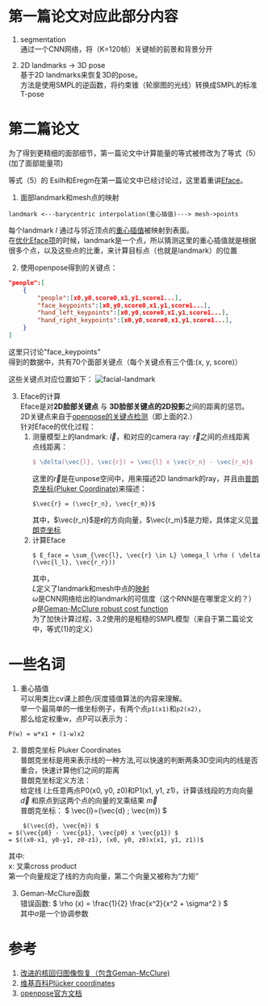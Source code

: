 # 第一篇论文对应此部分内容  

1. segmentation  
通过一个CNN网络，将（K=120帧）关键帧的前景和背景分开

1. 2D landmarks -> 3D pose  
基于2D landmarks来恢复3D的pose。  
方法是使用SMPL的逆函数，将约束锥（轮廓图的光线）转换成SMPL的标准T-pose

# 第二篇论文  
为了得到更精细的面部细节，第一篇论文中计算能量的等式被修改为了等式（5） (加了面部能量项)  

等式（5）的 Esilh和Eregm在第一篇论文中已经讨论过，这里着重讲[Eface](#e-face)。

1. <span id="map">面部landmark和mesh点的映射</span>
```
landmark <---barycentric interpolation(重心插值)---> mesh->points
```
每个landmark *l* 通过与邻近顶点的[重心插值](#gravity)被映射到表面。  
在[优化Eface项](#e-face)的时候，landmark是一个点，所以猜测这里的重心插值就是根据很多个点，以及这些点的比重，来计算目标点（也就是landmark）的位置 

2. <span id="openpose">使用openpose得到的关键点：</span>  
```json
"people":[
    {
        "people":[x0,y0,score0,x1,y1,score1...],
        "face_keypoints":[x0,y0,score0,x1,y1,score1...],
        "hand_left_keypoints":[x0,y0,score0,x1,y1,score1...],
        "hand_right_keypoints":[x0,y0,score0,x1,y1,score1...],
    }
]
```
这里只讨论"face_keypoints"  
得到的数据中，共有70个面部关键点（每个关键点有三个值:(x, y, score)）  

这些关键点对应位置如下：
![facial-landmark](https://raw.githubusercontent.com/CMU-Perceptual-Computing-Lab/openpose/master/doc/media/keypoints_face.png)  

3. <span id="e-face">Eface的计算</span>  
Eface是对**2D脸部关键点** 与 **3D脸部关键点的2D投影**之间的距离的惩罚。  
2D关键点来自于[openpose的关键点检测](#openpose)（即上面的2.）  
针对Eface的优化过程：  
    1. 测量模型上的landmark: $\vec{l}$，和对应的camera ray: $\vec{r}$之间的点线距离  
        点线距离： 
        ```latex
        $ \delta(\vec{l}, \vec{r}) = \vec{l} x \vec{r_n} - \vec{r_m}$
        ``` 
        这里的$\vec{r}$是在unpose空间中，用来描述2D landmark的ray，并且由[普朗克坐标(Pluker Coordinate)](#pluker)来描述：  
        ```
        $\vec{r} = (\vec{r_n}, \vec{r_m})$
        ```
        其中，$\vec{r_n}$是**r**的方向向量，$\vec{r_m}$是力矩，具体定义见[普朗克坐标](#pluker)  
    1. 计算Eface  
        ```
        $ E_face = \sum_{\vec{l}, \vec{r} \in L} \omega_l \rho ( \delta (\vec{l_l}, \vec{r_r}))
        ```
        其中，  
        $L$定义了landmark和mesh中点的[映射](#map)  
        $\omega$是CNN网络给出的landmark的可信度（这个RNN是在哪里定义的？）  
        $\rho$是[Geman-McClure robust cost function](#geman)  
        为了加快计算过程，3.2使用的是粗糙的SMPL模型（来自于第二篇论文中，等式(1)的定义）  

# 一些名词
1. <span id="gravity">重心插值</span>  
可以用类比cv课上颜色/灰度插值算法的内容来理解。  
举一个最简单的一维坐标例子，有两个点`p1(x1)`和`p2(x2)`，  
那么给定权重w，点P可以表示为：  
```
P(w) = w*x1 + (1-w)x2
```

2. <span id="pluker">普朗克坐标 Pluker Coordinates</span>  
普朗克坐标是用来表示线的一种方法,可以快速的判断两条3D空间内的线是否重合，快速计算他们之间的距离  
普朗克坐标定义方法：  
给定线 $l$上任意两点P0(x0, y0, z0)和P1(x1, y1, z1)，计算该线段的方向向量 $\vec{d}$ 和原点到这两个点的向量的叉乘结果 $\vec{m}$   
普朗克坐标：
$ \vec{l}=(\vec{d} ; \vec{m}) $
```
    $(\vec{d}, \vec{m}) $
= $(\vec{p0} - \vec{p1}, \vec{p0} x \vec{p1}) $
= $((x0-x1, y0-y1, z0-z1), (x0, y0, z0)x(x1, y1, z1))$
```
其中:  
    x: 叉乘cross product  
    第一个向量规定了线的方向向量，第二个向量又被称为“力矩”

3. <span id="geman">Geman-McClure函数</span>  
错误函数: $ \rho (x) = \frac{1}{2} \frac{x^2}{x^2 + \sigma^2 } $  
其中$\sigma$是一个协调参数
# 参考  
1. [改进的核回归图像恢复（包含Geman-McClure)](http://www.docin.com/p-1234969747.html)  
1. [维基百科Plücker coordinates](https://en.wikipedia.org/wiki/Pl%C3%BCcker_coordinates)  
1. [openpose官方文档](https://github.com/CMU-Perceptual-Computing-Lab/openpose/blob/master/doc/output.md)

